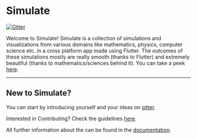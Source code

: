 # Simulate 
[![Gitter](https://badges.gitter.im/codEd-org/simulate.svg)](https://gitter.im/codEd-org/simulate?utm_source=badge&utm_medium=badge&utm_campaign=pr-badge)

Welcome to Simulate! Simulate is a collection of simulations and visualizations from various domains like mathematics, physics, computer science etc. in a cross platform app made using Flutter. The outcomes of these simulations mostly are really smooth (thanks to Flutter) and extremely beautiful (thanks to mathematics/sciences behind it). You can take a peek [here](simulations/).

---

## New to Simulate?

You can start by introducing yourself and your ideas on [gitter](https://gitter.im/codEd-org/simulate).

Interested in Contributing? Check the guidelines [here](contributing/).
   
All further information about the can be found in the [documentation](doc/).
